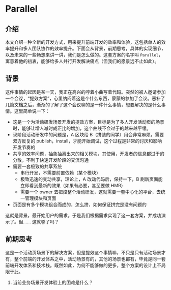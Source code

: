 # Parallel

## 介绍

本文介绍一种全新的开发方式，用来提升前端开发的效率和体验，这包括单人的效率提升和多人团队协作的效率提升。下面会从背景，前期思考，具体的实现细节，以及未来的一些畅想来讲一讲，我们是怎么做的。这套方案的名字叫 `Parallel`，寓意着他的初衷，能够给多人并行开发解决痛点（但我们的愿景远不止如此）。

## 背景

这件事情的起因是某一天，我正在高兴的哼着小曲写着代码。突然的被人邀请参加一个会议，“提效方案”，心里纳闷着这是个什么东西，蒙蒙的参加了会议。恶补了几篇文档之后，渐渐的了解了这个会议聊的是一件什么事情，想要解决的是什么事情。这里简单说一下：
  
  - 这是一个为活动研发场景开发的提效方案，目标是为了多人开发活动页的场景时，能够让增人减时成正比的增加，这个曲线不会过于的越来越平缓。
  - 现阶段活动研发中的问题是，A 区块给 B（拼装的同学）用会非常麻烦，需要双方反复的 publish，install，才能开始调试，这个过程是非常的讨厌和影响开发节奏的
  - 共享的效率问题，抽象抽离出来的相关模块，其使用，开发者的信息都过于的分散，不利于快速开发阶段的交流沟通
  - 需要一套极致的共享系统
    - 串行开发，不需要前置依赖（某个模块）
    - 极致迅速的变动共享，理论上，A 改动代码后，保持一下，B 刷新页面能立即看到最新的效果（如果有必要，甚至要做 HMR）
    - 需要一个 owner 去把控整个活动研发，这就需要一套中心化的平台，去统一管理模块和页面
  - 页面是有多个模块组合而成的，怎么拼，如何保证拼完是没有问题的

这就是背景，最开始用户的需求。于是我们根据需求实现了这一套方案，并成功演示了。但...... 这就够了吗？


## 前期思考
这是一个活动页场景下的解决方案，但是提效这个事情嘛，不只是只有活动场景才有，整个前端的开发体系之中，活动场景有的，其他的场景也都有，毕竟是同一套前端开发体系和技术栈。既然如此，为何不能够做的更多，整个方案的设计上不局限于此。

1. 当前业务场景开发体验上的困难是什么？

  